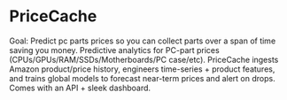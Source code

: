 # PriceCache
Goal: Predict pc parts prices so you can collect parts over a span of time saving you money.
Predictive analytics for PC-part prices (CPUs/GPUs/RAM/SSDs/Motherboards/PC case/etc). 
PriceCache ingests Amazon product/price history, engineers time-series + product features, and trains global models to forecast near-term prices and alert on drops. 
Comes with an API + sleek dashboard.
